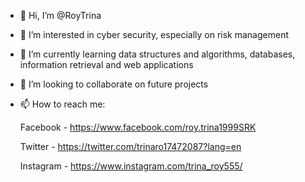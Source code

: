 - 👋 Hi, I’m @RoyTrina
- 👀 I’m interested in cyber security, especially on risk management
- 🌱 I’m currently learning data structures and algorithms, databases, information retrieval and web applications
- 💞️ I’m looking to collaborate on future projects
- 📫 How to reach me:


    Facebook - https://www.facebook.com/roy.trina1999SRK
    
    Twitter - https://twitter.com/trinaro17472087?lang=en
    
    Instagram - https://www.instagram.com/trina_roy555/

<!---
RoyTrina/RoyTrina is a ✨ special ✨ repository because its `README.md` (this file) appears on your GitHub profile.
You can click the Preview link to take a look at your changes.
--->
